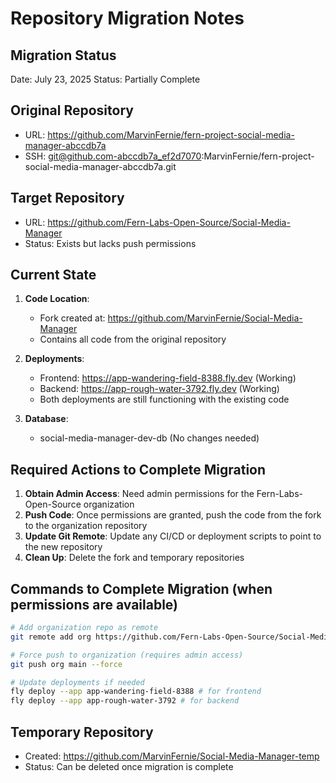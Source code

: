 # Repository Migration Notes

## Migration Status
Date: July 23, 2025
Status: Partially Complete

## Original Repository
- URL: https://github.com/MarvinFernie/fern-project-social-media-manager-abccdb7a
- SSH: git@github.com-abccdb7a_ef2d7070:MarvinFernie/fern-project-social-media-manager-abccdb7a.git

## Target Repository
- URL: https://github.com/Fern-Labs-Open-Source/Social-Media-Manager
- Status: Exists but lacks push permissions

## Current State
1. **Code Location**: 
   - Fork created at: https://github.com/MarvinFernie/Social-Media-Manager
   - Contains all code from the original repository

2. **Deployments**:
   - Frontend: https://app-wandering-field-8388.fly.dev (Working)
   - Backend: https://app-rough-water-3792.fly.dev (Working)
   - Both deployments are still functioning with the existing code

3. **Database**:
   - social-media-manager-dev-db (No changes needed)

## Required Actions to Complete Migration
1. **Obtain Admin Access**: Need admin permissions for the Fern-Labs-Open-Source organization
2. **Push Code**: Once permissions are granted, push the code from the fork to the organization repository
3. **Update Git Remote**: Update any CI/CD or deployment scripts to point to the new repository
4. **Clean Up**: Delete the fork and temporary repositories

## Commands to Complete Migration (when permissions are available)
```bash
# Add organization repo as remote
git remote add org https://github.com/Fern-Labs-Open-Source/Social-Media-Manager.git

# Force push to organization (requires admin access)
git push org main --force

# Update deployments if needed
fly deploy --app app-wandering-field-8388 # for frontend
fly deploy --app app-rough-water-3792 # for backend
```

## Temporary Repository
- Created: https://github.com/MarvinFernie/Social-Media-Manager-temp
- Status: Can be deleted once migration is complete

